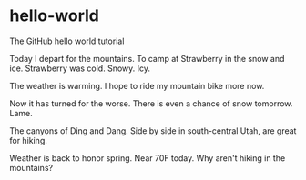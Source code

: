 # hello-world
The GitHub hello world tutorial

Today I depart for the mountains.  To camp at Strawberry in the snow and ice.
Strawberry was cold.  Snowy.  Icy.

The weather is warming.  I hope to ride my mountain bike more now.

Now it has turned for the worse.  There is even a chance of snow tomorrow.  Lame.

The canyons of Ding and Dang.  Side by side in south-central Utah, are great for hiking.

Weather is back to honor spring.  Near 70F today.  Why aren't hiking in the mountains?
